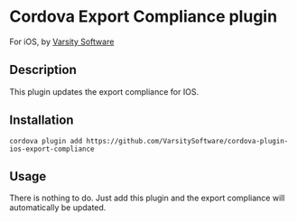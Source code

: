 # Cordova Export Compliance plugin

For iOS, by [Varsity Software](https://github.com/VarsitySoftware)

## Description

This plugin updates the export compliance for IOS.  

## Installation

```
cordova plugin add https://github.com/VarsitySoftware/cordova-plugin-ios-export-compliance
```

## Usage

There is nothing to do. Just add this plugin and the export compliance will automatically be updated.
